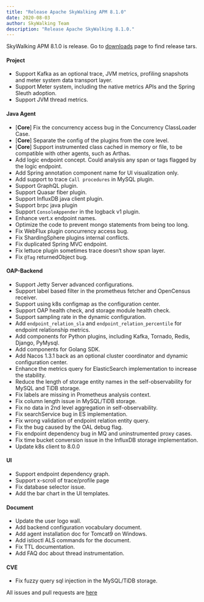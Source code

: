 ```yaml
---
title: "Release Apache SkyWalking APM 8.1.0"
date: 2020-08-03
author: SkyWalking Team
description: "Release Apache SkyWalking 8.1.0."
---
```


SkyWalking APM 8.1.0 is release. Go to [downloads](/downloads) page to find release tars.

#### Project
* Support Kafka as an optional trace, JVM metrics, profiling snapshots and meter system data transport layer.
* Support Meter system, including the native metrics APIs and the Spring Sleuth adoption.
* Support JVM thread metrics.  

#### Java Agent
* [**Core**] Fix the concurrency access bug in the Concurrency ClassLoader Case. 
* [**Core**] Separate the config of the plugins from the core level.
* [**Core**] Support instrumented class cached in memory or file, to be compatible with other agents, such as Arthas.
* Add logic endpoint concept. Could analysis any span or tags flagged by the logic endpoint.
* Add Spring annotation component name for UI visualization only.
* Add support to trace `Call procedures` in MySQL plugin.
* Support GraphQL plugin.
* Support Quasar fiber plugin.
* Support InfluxDB java client plugin.
* Support brpc java plugin
* Support `ConsoleAppender` in the logback v1 plugin.
* Enhance vert.x endpoint names.
* Optimize the code to prevent mongo statements from being too long.
* Fix WebFlux plugin concurrency access bug.
* Fix ShardingSphere plugins internal conflicts.
* Fix duplicated Spring MVC endpoint.
* Fix lettuce plugin sometimes trace doesn‘t show span layer. 
* Fix `@Tag` returnedObject bug.

#### OAP-Backend
* Support Jetty Server advanced configurations.
* Support label based filter in the prometheus fetcher and OpenCensus receiver.
* Support using k8s configmap as the configuration center.
* Support OAP health check, and storage module health check.
* Support sampling rate in the dynamic configuration.
* Add `endpoint_relation_sla` and `endpoint_relation_percentile` for endpoint relationship metrics.
* Add components for Python plugins, including Kafka, Tornado, Redis, Django, PyMysql.
* Add components for Golang SDK.
* Add Nacos 1.3.1 back as an optional cluster coordinator and dynamic configuration center.
* Enhance the metrics query for ElasticSearch implementation to increase the stability.
* Reduce the length of storage entity names in the self-observability for MySQL and TiDB storage.
* Fix labels are missing in Prometheus analysis context.
* Fix column length issue in MySQL/TiDB storage.
* Fix no data in 2nd level aggregation in self-observability. 
* Fix searchService bug in ES implementation.
* Fix wrong validation of endpoint relation entity query.
* Fix the bug caused by the OAL debug flag.
* Fix endpoint dependency bug in MQ and uninstrumented proxy cases.
* Fix time bucket conversion issue in the InfluxDB storage implementation.
* Update k8s client to 8.0.0

#### UI
* Support endpoint dependency graph.
* Support x-scroll of trace/profile page
* Fix database selector issue.
* Add the bar chart in the UI templates.

#### Document
* Update the user logo wall.
* Add backend configuration vocabulary document.
* Add agent installation doc for Tomcat9 on Windows.
* Add istioctl ALS commands for the document.
* Fix TTL documentation.
* Add FAQ doc about thread instrumentation.

#### CVE
* Fix fuzzy query sql injection in the MySQL/TiDB storage. 

All issues and pull requests are [here](https://github.com/apache/skywalking/milestone/52?closed=1)